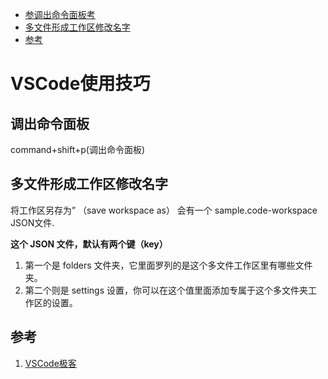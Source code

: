 - [参调出命令面板考](#调出命令面板)
- [多文件形成工作区修改名字](#多文件形成工作区修改名字)
- [参考](#参考)
# VSCode使用技巧

## 调出命令面板
command+shift+p(调出命令面板)

## 多文件形成工作区修改名字

将工作区另存为” （save workspace as） 会有一个 sample.code-workspace JSON文件.  

**这个 JSON 文件，默认有两个键（key）**  
1. 第一个是 folders 文件夹，它里面罗列的是这个多文件工作区里有哪些文件夹。
2. 第二个则是 settings 设置，你可以在这个值里面添加专属于这个多文件夹工作区的设置。

## 参考
1. <a href="https://geek-docs.com/vscode/vscode-tutorials/vs-code-multi-root-workspace.html" target="_blank">VSCode极客</a>